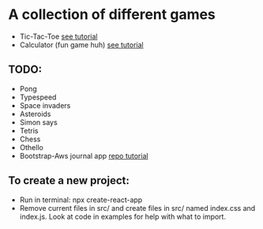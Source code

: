 # A collection of different games
 * Tic-Tac-Toe [see tutorial](https://reactjs.org/tutorial/tutorial.html#setup-option-2-local-development-environment) 
 * Calculator (fun game huh) [see tutorial](https://www.youtube.com/watch?v=ZtU7Mhf9vN8)
 
## TODO:
 * Pong
 * Typespeed 
 * Space invaders
 * Asteroids
 * Simon says
 * Tetris
 * Chess
 * Othello
 * Bootstrap-Aws journal app [repo tutorial](https://github.com/richardzcode/Journal-AWS-Amplify-Tutorial/tree/master/step-01)

 ## To create a new project:
 * Run in terminal: npx create-react-app <APP-NAME>
 * Remove current files in src/ and create files in src/ named index.css and index.js. Look at code in examples for help with what to import.
